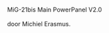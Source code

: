<br/>
MiG-21bis Main PowerPanel V2.0<br/>
<img srcr="https://github.com/pappavis/Digital-Combat-Simulator/blob/master/MiG-21bis%20Brandstofpaneel_v02/plaatjes/pcb_MiG-21bis%20Brandstofpaneel_v02_top.png?raw=true"><br/>
<br/>
door Michiel Erasmus.
